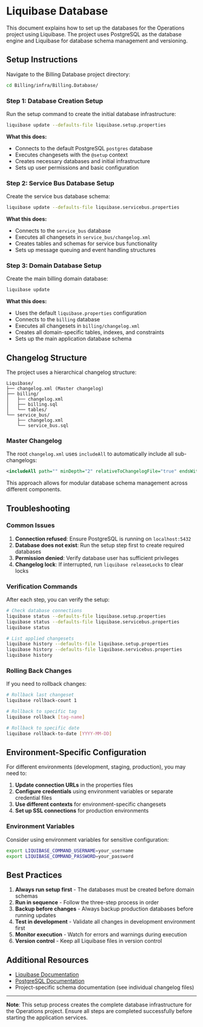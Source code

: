 # Liquibase Database

This document explains how to set up the databases for the Operations project using Liquibase. The project uses PostgreSQL as the database engine and Liquibase for database schema management and versioning.

## Setup Instructions

Navigate to the Billing Database project directory:

```bash
cd Billing/infra/Billing.Database/
```

### Step 1: Database Creation Setup

Run the setup command to create the initial database infrastructure:

```bash
liquibase update --defaults-file liquibase.setup.properties
```

**What this does:**

-   Connects to the default PostgreSQL `postgres` database
-   Executes changesets with the `@setup` context
-   Creates necessary databases and initial infrastructure
-   Sets up user permissions and basic configuration

### Step 2: Service Bus Database Setup

Create the service bus database schema:

```bash
liquibase update --defaults-file liquibase.servicebus.properties
```

**What this does:**

-   Connects to the `service_bus` database
-   Executes all changesets in `service_bus/changelog.xml`
-   Creates tables and schemas for service bus functionality
-   Sets up message queuing and event handling structures

### Step 3: Domain Database Setup

Create the main billing domain database:

```bash
liquibase update
```

**What this does:**

-   Uses the default `liquibase.properties` configuration
-   Connects to the `billing` database
-   Executes all changesets in `billing/changelog.xml`
-   Creates all domain-specific tables, indexes, and constraints
-   Sets up the main application database schema

## Changelog Structure

The project uses a hierarchical changelog structure:

```
Liquibase/
├── changelog.xml (Master changelog)
├── billing/
│   ├── changelog.xml
│   ├── billing.sql
│   └── tables/
└── service_bus/
    ├── changelog.xml
    └── service_bus.sql
```

### Master Changelog

The root `changelog.xml` uses `includeAll` to automatically include all sub-changelogs:

```xml
<includeAll path="" minDepth="2" relativeToChangelogFile="true" endsWithFilter="changelog.xml"/>
```

This approach allows for modular database schema management across different components.

## Troubleshooting

### Common Issues

1. **Connection refused**: Ensure PostgreSQL is running on `localhost:5432`
2. **Database does not exist**: Run the setup step first to create required databases
3. **Permission denied**: Verify database user has sufficient privileges
4. **Changelog lock**: If interrupted, run `liquibase releaseLocks` to clear locks

### Verification Commands

After each step, you can verify the setup:

```bash
# Check database connections
liquibase status --defaults-file liquibase.setup.properties
liquibase status --defaults-file liquibase.servicebus.properties
liquibase status

# List applied changesets
liquibase history --defaults-file liquibase.setup.properties
liquibase history --defaults-file liquibase.servicebus.properties
liquibase history
```

### Rolling Back Changes

If you need to rollback changes:

```bash
# Rollback last changeset
liquibase rollback-count 1

# Rollback to specific tag
liquibase rollback [tag-name]

# Rollback to specific date
liquibase rollback-to-date [YYYY-MM-DD]
```

## Environment-Specific Configuration

For different environments (development, staging, production), you may need to:

1. **Update connection URLs** in the properties files
2. **Configure credentials** using environment variables or separate credential files
3. **Use different contexts** for environment-specific changesets
4. **Set up SSL connections** for production environments

### Environment Variables

Consider using environment variables for sensitive configuration:

```bash
export LIQUIBASE_COMMAND_USERNAME=your_username
export LIQUIBASE_COMMAND_PASSWORD=your_password
```

## Best Practices

1. **Always run setup first** - The databases must be created before domain schemas
2. **Run in sequence** - Follow the three-step process in order
3. **Backup before changes** - Always backup production databases before running updates
4. **Test in development** - Validate all changes in development environment first
5. **Monitor execution** - Watch for errors and warnings during execution
6. **Version control** - Keep all Liquibase files in version control

## Additional Resources

-   [Liquibase Documentation](https://docs.liquibase.com/)
-   [PostgreSQL Documentation](https://www.postgresql.org/docs/)
-   Project-specific schema documentation (see individual changelog files)

---

**Note**: This setup process creates the complete database infrastructure for the Operations project. Ensure all steps are completed successfully before starting the application services.
